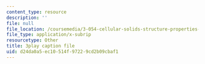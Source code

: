 ```yaml
---
content_type: resource
description: ''
file: null
file_location: /coursemedia/3-054-cellular-solids-structure-properties-and-applications-spring-2015/d24da0a5ec10514f97229cd2b09cbaf1_5NUS6bcUXmY.vtt
file_type: application/x-subrip
resourcetype: Other
title: 3play caption file
uid: d24da0a5-ec10-514f-9722-9cd2b09cbaf1
---
```

